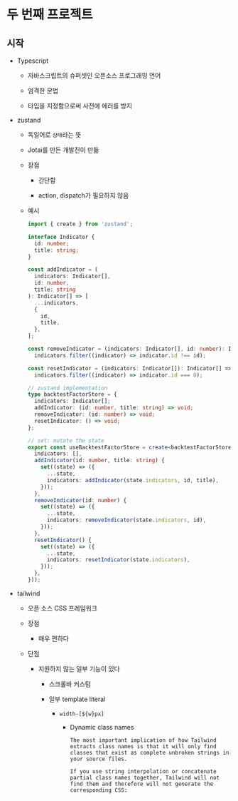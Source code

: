 # 두 번째 프로젝트

## 시작

- Typescript
  
  - 자바스크립트의 슈퍼셋인 오픈소스 프로그래밍 언어
  
  - 엄격한 문법
  
  - 타입을 지정함으로써 사전에 에러를 방지

- zustand
  
  - 독일어로 `상태`라는 뜻
  
  - Jotai를 만든 개발진이 만듦
  
  - 장점
    
    - 간단함
    
    - action, dispatch가 필요하지 않음
  
  - 예시
    
    ```typescript
    import { create } from 'zustand';
    
    interface Indicator {
      id: number;
      title: string;
    }
    
    const addIndicator = (
      indicators: Indicator[],
      id: number,
      title: string
    ): Indicator[] => [
      ...indicators,
      {
        id,
        title,
      },
    ];
    
    const removeIndicator = (indicators: Indicator[], id: number): Indicator[] =>
      indicators.filter((indicator) => indicator.id !== id);
    
    const resetIndicator = (indicators: Indicator[]): Indicator[] =>
      indicators.filter((indicator) => indicator.id === 0);
    
    // zustand implementation
    type backtestFactorStore = {
      indicators: Indicator[];
      addIndicator: (id: number, title: string) => void;
      removeIndicator: (id: number) => void;
      resetIndicator: () => void;
    };
    
    // set: mutate the state
    export const useBacktestFactorStore = create<backtestFactorStore>((set) => ({
      indicators: [],
      addIndicator(id: number, title: string) {
        set((state) => ({
          ...state,
          indicators: addIndicator(state.indicators, id, title),
        }));
      },
      removeIndicator(id: number) {
        set((state) => ({
          ...state,
          indicators: removeIndicator(state.indicators, id),
        }));
      },
      resetIndicator() {
        set((state) => ({
          ...state,
          indicators: resetIndicator(state.indicators),
        }));
      },
    }));
    ```

- tailwind
  
  - 오픈 소스 CSS 프레임워크
  
  - 장점
    
    - 매우 편하다
  
  - 단점
    
    - 지원하지 않는 일부 기능이 있다
      
      - 스크롤바 커스텀
      
      - 일부 template literal
        
        - `width-[${w}px]`
          
          - Dynamic class names
            
            ```
            The most important implication of how Tailwind extracts class names is that it will only find classes that exist as complete unbroken strings in your source files.
            
            If you use string interpolation or concatenate partial class names together, Tailwind will not find them and therefore will not generate the corresponding CSS:
            ```
